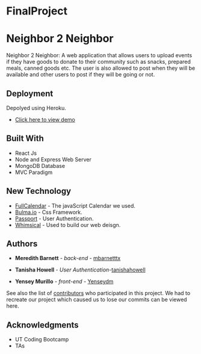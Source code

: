 # FinalProject


# Neighbor 2 Neighbor

Neighbor 2 Neighbor: A web application that allows users to upload events if they have goods to donate to their community such as snacks, prepared meals, canned goods etc. The user is also allowed to post when they will be available and other users to post if they will be going or not.

## Deployment

Depolyed using Heroku.

* [Click here to view demo](https://neighbor-2-neighbor.herokuapp.com)


## Built With
* React Js
* Node and Express Web Server
* MongoDB Database
* MVC Paradigm

## New Technology 

* [FullCalendar](https://fullcalendar.io) - The javaScript Calendar we used.
* [Bulma.io](https://maven.apache.org/) - Css Framework.
* [Passport](http://www.passportjs.org/docs/authenticate/) - User Authentication.
* [Whimsical](https://whimsical.com) - Used to build our web deisgn.


## Authors

* **Meredith Barnett** - *back-end* - [mbarnetttx](https://github.com/mbarnetttx)

* **Tanisha Howell** - *User Authentication*-[tanishahowell](https://github.com/tanishahowell) 

* **Yensey Murillo** - *front-end* - [Yenseydm](https://github.com/yenseydm)

See also the list of [contributors](https://github.com/mbarnetttx/FinalProject/graphs/contributors) who participated in this project. We had to recreate our project which caused us to lose our commits can be viewed here.


## Acknowledgments

* UT Coding Bootcamp
* TAs
